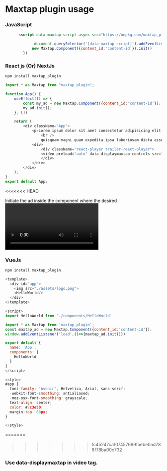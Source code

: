 
# Maxtap plugin usage
### JavaScript
```html
      <script data-maxtap-script async src="https://unpkg.com/maxtap_plugin@latest/dist/maxtap_plugin.js"></script>
```
```js
             document.querySelector('[data-maxtap-script]').addEventListener('load', () => {
            new Maxtap.Component({content_id:'content-id'}).init()
        })
```

### React js (Or) NextJs

```sh
npm install maxtap_plugin
```

```js
import * as Maxtap from "maxtap_plugin";

function App() {
    useEffect(() => {
        const my_ad = new Maxtap.Component({content_id:'content-id'});
        my_ad.init();
    }, [])

    return (
        <div className="App">
            <p>Lorem ipsum dolor sit amet consectetur adipisicing elit. Molestias, quaerat officia quibusdam temporibus consequatur,
                <br />
                quisquam magni quam expedita ipsa laboriosam dicta assumenda officiis eum ducimus sint aspernatur aliquid culpa exercitationem?</p>
            <div>
                <div className="react-player trailer-react-player">
                <video preload="auto" data-displaymaxtap controls src="sample_video.mp4"></video>
                </div>
            </div>
        </div>
    );
}
export default App;
```
<<<<<<< HEAD

Initiate the ad inside the component where the desired <video/> tag will be. 


### VueJs

```sh
npm install maxtap_plugin
```

```js
<template>
  <div id="app">
    <img src="./assets/logo.png">
    <HelloWorld/>
  </div>
</template>

<script>
import HelloWorld from './components/HelloWorld'

import * as Maxtap from 'maxtap_plugin';
const maxtap_ad = new Maxtap.Component({content_id:'content-id'});
window.addEventListener('load',()=>{maxtap_ad.init()})

export default {
  name: 'App',
  components: {
    HelloWorld
  }
}
</script>

<style>
#app {
  font-family: 'Avenir', Helvetica, Arial, sans-serif;
  -webkit-font-smoothing: antialiased;
  -moz-osx-font-smoothing: grayscale;
  text-align: center;
  color: #2c3e50;
  margin-top: 60px;
}

</style>

```
=======
>>>>>>> fc45247ca107457699faebe0ad788f78ba00c732
### Use **data-displaymaxtap** in video tag.
